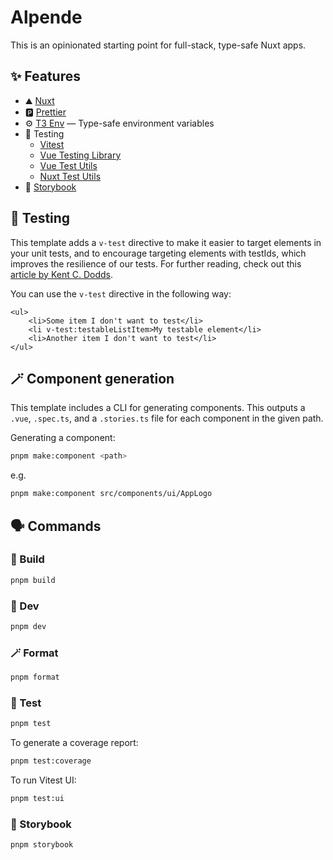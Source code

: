 # Alpende

This is an opinionated starting point for full-stack, type-safe Nuxt apps.

## ✨ Features

-   ⛰️ [Nuxt](https://nuxt.com/)
-   🅿️ [Prettier](https://prettier.io/)
-   ⚙️ [T3 Env](https://env.t3.gg/) — Type-safe environment variables
-   🧪 Testing
    -   [Vitest](https://vitest.dev/)
    -   [Vue Testing Library](https://testing-library.com/docs/vue-testing-library/)
    -   [Vue Test Utils](https://vue-test-utils.vuejs.org/)
    -   [Nuxt Test Utils](https://nuxt.com/docs/getting-started/testing)
-   📖 [Storybook](https://storybook.js.org/)

## 🧪 Testing

This template adds a `v-test` directive to make it easier to target elements in your unit tests, and to encourage targeting elements with testIds, which improves the resilience of our tests. For further reading, check out this [article by Kent C. Dodds](https://kentcdodds.com/blog/making-your-ui-tests-resilient-to-change).

You can use the `v-test` directive in the following way:

```vue
<ul>
    <li>Some item I don't want to test</li>
    <li v-test:testableListItem>My testable element</li>
    <li>Another item I don't want to test</li>
</ul>
```

## 🪄 Component generation

This template includes a CLI for generating components. This outputs a `.vue`, `.spec.ts`, and a `.stories.ts` file for each component in the given path.

Generating a component:

```bash
pnpm make:component <path>
```

e.g.

```bash
pnpm make:component src/components/ui/AppLogo
```

## 🗣️ Commands

### 👷 Build

```bash
pnpm build
```

### 🚀 Dev

```bash
pnpm dev
```

### 🪄 Format

```bash
pnpm format
```

### 🧪 Test

```bash
pnpm test
```

To generate a coverage report:

```bash
pnpm test:coverage
```

To run Vitest UI:

```bash
pnpm test:ui
```

### 📖 Storybook

```bash
pnpm storybook
```
